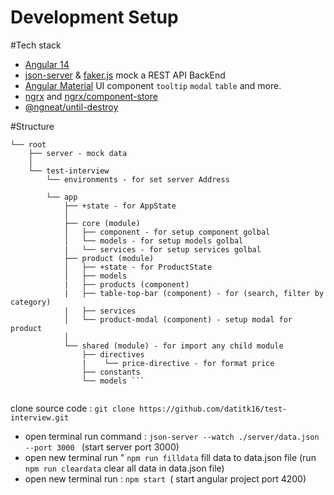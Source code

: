 # Development Setup
#Tech stack
- [Angular 14](https://angular.io/)
- [json-server](https://github.com/typicode/json-server) & [faker.js](https://fakerjs.dev/guide/) mock a REST API BackEnd
- [Angular Material](https://material.angular.io/) UI component `tooltip` `modal` `table` and more.
- [ngrx](https://ngrx.io/) and [ngrx/component-store](https://ngrx.io/guide/component-store)
- [@ngneat/until-destroy](https://github.com/ngneat/until-destroy)

#Structure
```.
└── root
    ├── server - mock data
    │   
    └── test-interview
        └── environments - for set server Address
        
        └── app 
            ├── +state - for AppState
            │   
            ├── core (module)
            │   ├── component - for setup component golbal 
            │   └── models - for setup models golbal
            |   └── services - for setup services golbal
            ├── product (module)
            │   ├── +state - for ProductState
            │   ├── models
            |   ├── products (component)
            |   ├── table-top-bar (component) - for (search, filter by category)
            |   ├── services 
            │   └── product-modal (component) - setup modal for product
            │  
            └── shared (module) - for import any child module 
                ├── directives
                |    └── price-directive - for format price
                ├── constants 
                └── models ```


```
clone source code : ``` git clone https://github.com/datitk16/test-interview.git ```
- open terminal run command : ```json-server --watch ./server/data.json --port 3000 ``` (start server port 3000)
- open new terminal run " ```npm run filldata``` fill data to data.json file (run ```npm run cleardata``` clear all data in data.json file)
- open new terminal run : ```npm start ```( start angular project port 4200)

